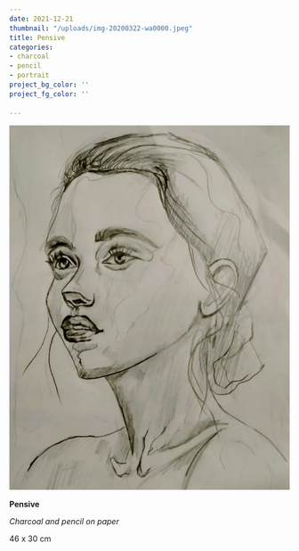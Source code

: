 ```yaml
---
date: 2021-12-21
thumbnail: "/uploads/img-20200322-wa0000.jpeg"
title: Pensive
categories:
- charcoal
- pencil
- portrait
project_bg_color: ''
project_fg_color: ''

---
```

![](/uploads/img-20200322-wa0000.jpeg)

**Pensive**

_Charcoal and pencil on paper_

46 x 30 cm
